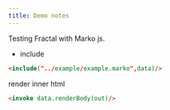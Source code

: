 ```yaml
---
title: Demo notes
---
```


Testing Fractal with Marko js.

* include
```html
<include("../example/example.marko",data)/>
```
render inner html
```html
<invoke data.renderBody(out)/>
```

